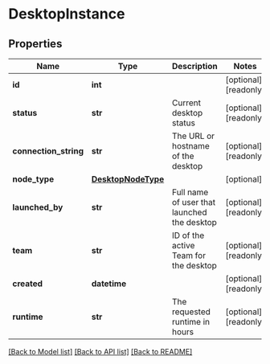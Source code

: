 # DesktopInstance

## Properties
Name | Type | Description | Notes
------------ | ------------- | ------------- | -------------
**id** | **int** |  | [optional] [readonly] 
**status** | **str** | Current desktop status | [optional] [readonly] 
**connection_string** | **str** | The URL or hostname of the desktop | [optional] [readonly] 
**node_type** | [**DesktopNodeType**](DesktopNodeType.md) |  | [optional] 
**launched_by** | **str** | Full name of user that launched the desktop | [optional] [readonly] 
**team** | **str** | ID of the active Team for the desktop | [optional] [readonly] 
**created** | **datetime** |  | [optional] [readonly] 
**runtime** | **str** | The requested runtime in hours | [optional] [readonly] 

[[Back to Model list]](../README.md#documentation-for-models) [[Back to API list]](../README.md#documentation-for-api-endpoints) [[Back to README]](../README.md)


